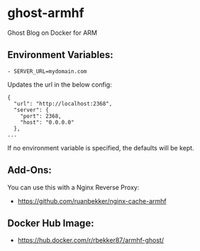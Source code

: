 # ghost-armhf
Ghost Blog on Docker for ARM

## Environment Variables:

```
- SERVER_URL=mydomain.com
```

Updates the url in the below config:

```
{
  "url": "http://localhost:2368",
  "server": {
    "port": 2368,
    "host": "0.0.0.0"
  },
...
```

If no environment variable is specified, the defaults will be kept.

## Add-Ons:

You can use this with a Nginx Reverse Proxy:
- https://github.com/ruanbekker/nginx-cache-armhf

## Docker Hub Image:

- https://hub.docker.com/r/rbekker87/armhf-ghost/
